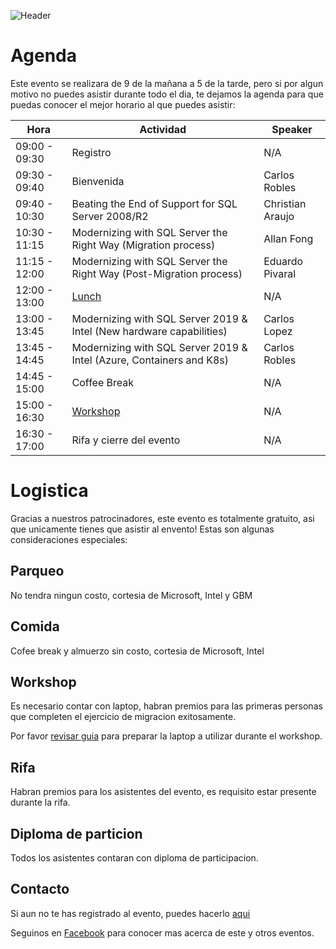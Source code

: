 ![Header](images/header.jpg)

# Agenda

Este evento se realizara de 9 de la mañana a 5 de la tarde, pero si por algun motivo no puedes asistir durante todo el dia, te dejamos
la agenda para que puedas conocer el mejor horario al que puedes asistir:

Hora | Actividad | Speaker
--- | --- | --- 
09:00 - 09:30 | Registro | N/A
09:30 - 09:40 | Bienvenida | Carlos Robles
09:40 - 10:30 | Beating the End of Support for SQL Server 2008/R2 | Christian Araujo
10:30 - 11:15 | Modernizing with SQL Server the Right Way (Migration process) | Allan Fong
11:15 - 12:00 | Modernizing with SQL Server the Right Way (Post-Migration process) | Eduardo Pivaral
12:00 - 13:00 | [Lunch](#Comida) | N/A
13:00 - 13:45 | Modernizing with SQL Server 2019 & Intel (New hardware capabilities) | Carlos Lopez
13:45 - 14:45 | Modernizing with SQL Server 2019 & Intel (Azure, Containers and K8s) | Carlos Robles
14:45 - 15:00 | Coffee Break | N/A
15:00 - 16:30 | [Workshop](#Workshop) | N/A
16:30 - 17:00 | Rifa y cierre del evento | N/A


# Logistica

Gracias a nuestros patrocinadores, este evento es totalmente gratuito, asi que unicamente tienes que asistir al envento!
Estas son algunas consideraciones especiales:

## Parqueo
No tendra ningun costo, cortesia de Microsoft, Intel y GBM

## Comida
Cofee break y almuerzo sin costo, cortesia de Microsoft, Intel

## Workshop
Es necesario contar con laptop, habran premios para las primeras personas que completen el ejercicio de migracion exitosamente.

Por favor [revisar guia](README.md) para preparar la laptop a utilizar durante el workshop.

## Rifa
Habran premios para los asistentes del evento, es requisito estar presente durante la rifa.

## Diploma de particion
Todos los asistentes contaran con diploma de participacion.

## Contacto
Si aun no te has registrado al evento, puedes hacerlo [aqui](https://www.eventbrite.ca/e/modern-migration-tour-2019-guatemala-tickets-61944098466)

Seguinos en [Facebook](https://www.facebook.com/groups/gtssug/) para conocer mas acerca de este y otros eventos.
